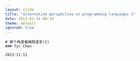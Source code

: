 ```yaml
---
layout: slide
title: "alternative perspective on programming languages 1"
date: 2013-01-11 08:19
theme: default
ignored: true
---
```


    # 换个角度看编程语言(1)
    ### Tyr Chen

    2013-11-11